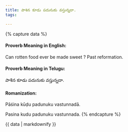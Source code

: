 ```yaml
---
title: పాశిన కూడు పదునుకు వస్తున్నదా.
tags:

---
```


{% capture data %}
#### Proverb Meaning in English:
Can rotten food ever be made sweet ?
Past reformation.

#### Proverb Meaning in Telugu:
పాశిన కూడు పదునుకు వస్తున్నదా.

#### Romanization:
Pāśina kūḍu padunuku vastunnadā.

Pasina kudu padunuku vastunnada.
{% endcapture %}

{{ data | markdownify }}

